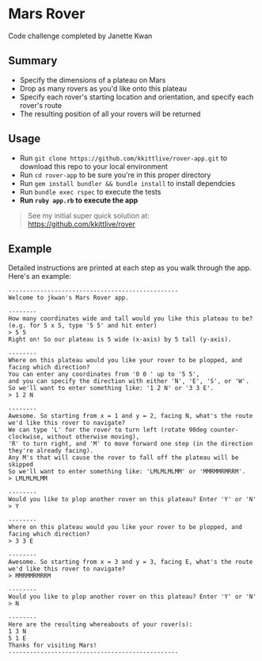 # Mars Rover

Code challenge completed by Janette Kwan

## Summary

* Specify the dimensions of a plateau on Mars
* Drop as many rovers as you'd like onto this plateau
* Specify each rover's starting location and orientation, and specify each rover's route
* The resulting position of all your rovers will be returned

## Usage

* Run `git clone https://github.com/kkittlive/rover-app.git` to download this repo to your local environment
* Run `cd rover-app` to be sure you're in this proper directory
* Run `gem install bundler && bundle install` to install dependcies
* Run `bundle exec rspec` to execute the tests
* **Run `ruby app.rb` to execute the app**

> See my initial super quick solution at: <https://github.com/kkittlive/rover>

## Example

Detailed instructions are printed at each step as you walk through the app. Here's an example:

```
------------------------------------------------
Welcome to jkwan's Mars Rover app.

--------
How many coordinates wide and tall would you like this plateau to be?
(e.g. for 5 x 5, type '5 5' and hit enter)
> 5 5
Right on! So our plateau is 5 wide (x-axis) by 5 tall (y-axis).

--------
Where on this plateau would you like your rover to be plopped, and facing which direction?
You can enter any coordinates from '0 0 ' up to '5 5',
and you can specify the direction with either 'N', 'E', 'S', or 'W'.
So we'll want to enter something like: '1 2 N' or '3 3 E'.
> 1 2 N

--------
Awesome. So starting from x = 1 and y = 2, facing N, what's the route we'd like this rover to navigate?
We can type 'L' for the rover to turn left (rotate 90deg counter-clockwise, without otherwise moving),
'R' to turn right, and 'M' to move forward one step (in the direction they're already facing).
Any M's that will cause the rover to fall off the plateau will be skipped
So we'll want to enter something like: 'LMLMLMLMM' or 'MMRMMRMRRM'.
> LMLMLMLMM

--------
Would you like to plop another rover on this plateau? Enter 'Y' or 'N'
> Y

--------
Where on this plateau would you like your rover to be plopped, and facing which direction?
> 3 3 E

--------
Awesome. So starting from x = 3 and y = 3, facing E, what's the route we'd like this rover to navigate?
> MMRMMRMRRM

--------
Would you like to plop another rover on this plateau? Enter 'Y' or 'N'
> N

--------
Here are the resulting whereabouts of your rover(s):
1 3 N
5 1 E
Thanks for visiting Mars!
------------------------------------------------
```
